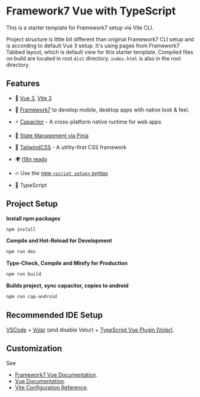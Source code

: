 # Framework7 Vue with TypeScript

This is a starter template for Framework7 setup via Vite CLI.

Project structure is little bit different than original Framework7 CLI setup and is according to default Vue 3 setup. It's using pages from Framework7 Tabbed layout, which is default view for this starter template. Compiled files on build are located in root `dist` directory. `index.html` is also in the root directory.

## Features

- 🚀 [Vue 3](https://github.com/vuejs/core), [Vite 3](https://github.com/vitejs/vite)

- 📱 [Framework7](https://framework7.io/) to develop mobile, desktop apps with native look & feel.

- ⚡️ [Capacitor](https://capacitorjs.com/) - A cross-platform native runtime for web apps

- 🍍 [State Management via Pinia](https://pinia.vuejs.org/)

- 🎨 [TailwindCSS](https://tailwindcss.com/) - A utility-first CSS framework

- 🌍 [I18n ready](./src/locale)

- 🔥 Use the [new `<script setup>` syntax](https://vuejs.org/api/sfc-script-setup.html)

- 🦾 TypeScript

## Project Setup

**Install npm packages**
```sh
npm install 
```
**Compile and Hot-Reload for Development**
```sh
npm run dev
```
**Type-Check, Compile and Minify for Production**
```sh
npm run build
```
**Builds project, sync capacitor, copies to android**
```sh
npm run cap-android
```

## Recommended IDE Setup

[VSCode](https://code.visualstudio.com/) + [Volar](https://marketplace.visualstudio.com/items?itemName=Vue.volar) (and disable Vetur) + [TypeScript Vue Plugin (Volar)](https://marketplace.visualstudio.com/items?itemName=Vue.vscode-typescript-vue-plugin).

## Customization
See 
- [Framework7 Vue Documentation](https://framework7.io/vue/).
- [Vue Documentation](https://vuejs.org/guide/introduction.html).
- [Vite Configuration Reference](https://vitejs.dev/config/).